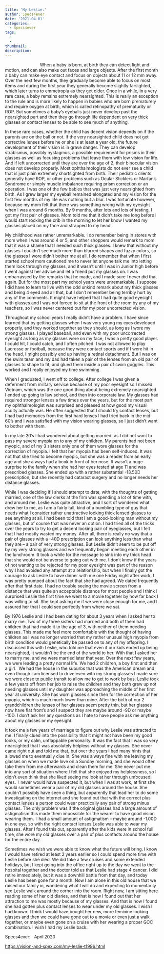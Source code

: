 ```yaml
---
title: 'My Leslie:'
author: Specs4ever
date: '2021-04-01'
categories:
  - Specs4ever
tags:
  - 
  - 
thumbnail: 
description: 
---
```


                            
When a baby is born, at birth they can detect light and motion, and can also make out faces and large objects. After the first month a baby can make eye contact and focus on objects about 11 or 12 mm away. Over the next few months, they gradually become able to focus on most items and during the first year they generally become slightly farsighted, which later turns to emmetropia as they get older. Once in a while, in a very rare case, a baby remains extremely nearsighted. This is really an exception to the rule and is more likely to happen in babies who are born prematurely and require oxygen at birth, which is called retinopathy of prematurity or ROP. But sometimes a baby’s eyeballs just never develop past the nearsighted part and then they go through life dependent on very thick glasses or contact lenses to be able to see much of anything.

In these rare cases, whether the child has decent vision depends on if the parents are on the ball or not. If the very nearsighted child does not get corrective lenses before he or she is at least a year old, the future development of their vision is in grave danger. They can develop strabismus, possibly nystagmus, a possible requirement for prisms in their glasses as well as focusing problems that leave them with low vision for life. And if left uncorrected until they are over the age of 2, their binocular vision does not develop properly. Most ophthalmologists do not ever see a child that is just plain extremely shortsighted from birth. Their pediatric clients generally have ROP, or other problems such as Ocular Sticklers or Marfan’s Syndrome or simply muscle imbalance requiring prism correction or an operation.
I was one of the few babies that was just very nearsighted from birth. As I grew larger my eyeball remained elongated and my vision for the first few months of my life was nothing but a blur. I was fortunate however, because my mom felt that there was something wrong with my eyesight when I was around 6 months. By 9 months, after lots and lots of testing, I got my first pair of glasses. Mom told me that it didn’t take me long before I would start rocking the crib in the morning to let her know I wanted my glasses placed on my face and strapped to my head.

My childhood was rather unremarkable. I do remember being in stores with mom when I was around 4 or 5, and other shoppers would remark to mom that it was a shame that I needed such thick glasses. I knew that without my glasses I couldn’t see much more than blurred shapes and fuzzy colors, so the glasses I wore didn’t bother me at all. I do remember that when I first started school mom cautioned me to never let anyone talk me into letting them look through my glasses, and it wasn’t until I was in Junior high before I went against her advice and let a friend put my glasses on. I was embarrassed by the remarks that he made, and I made sure I never did that again. But for the most part my school years were unremarkable. I suppose I did have to learn to live with the odd unkind remark about my thick glasses and being 4 eyed and all that, but I don’t remember being terribly hurt by any of the comments. It might have helped that I had quite good eyesight with glasses and I was not forced to sit at the front of the room by any of my teachers, so I was never centered out for my poor uncorrected vision.

Throughout my school years I really didn’t have a problem. I have since learned that by getting glasses when I was very young my eyes developed properly, and they worked together as they should, as long as I wore my strong glasses. I played baseball, and even with my poor uncorrected eyesight as long as my glasses were on my face, I was a pretty good player. I could hit, I could catch, and I often pitched. I was not allowed to play Lacrosse or football, because they were contact sports and if I were hit in the head, I might possibly end up having a retinal detachment. But I was on the swim team and my dad had taken a pair of the lenses from an old pair of glasses to shape to fit, and glued them inside a pair of swim goggles. This worked and I really enjoyed my time swimming.

When I graduated, I went off to college. After college I was given a deferment from military service because of my poor eyesight so I missed Vietnam, which was the one good thing about being extremely nearsighted. I ended up going to law school, and then into corporate law. My glasses had required stronger lenses a few times over the years, but for the most part my ophthalmologist was surprised and pleased at how good my visual acuity actually was. He often suggested that I should try contact lenses, but I had bad memories from the first hard lenses I had tried back in the mid 60’s and I was satisfied with my vision wearing glasses, so I just didn’t want to bother with them.

In my late 20’s I had wondered about getting married, as I did not want to pass my severe myopia on to any of my children. My parents had not been myopic, and of my 3 sisters only one of them wore glasses for the correction of myopia. I felt that her myopia had been self-induced. It was not that she tried to become myopic, but she was a reader from an early age and she always had a book in front of her nose. It wasn’t a huge surprise to the family when she had her eyes tested at age 11 and was prescribed glasses. She ended up with a rather substantial -13.50D prescription, but she recently had cataract surgery and no longer needs her distance glasses.

While I was deciding if I should attempt to date, with the thoughts of getting married, one of the law clerks at the firm was spending a lot of time with, and around me. Leslie was quite attractive, and I sort of wondered what drew her to me, as I am a fairly tall, kind of a bumbling type of guy that needs what I consider rather unattractive looking thick lensed glasses to see anything at all. I had been told that I am a good-looking man without my glasses, but of course that was never an option. I had tried all of the tricks over the years to try to get a decent looking pair of eyeglasses, but I felt that I had mostly wasted my money. After all, there is really no way that a pair of glasses with a -40D prescription can look anything less than what they are – a pair of very strong glasses. But Leslie didn’t seem to be put off by my very strong glasses and we frequently began meeting each other in the lunchroom. It took a while for the message to sink into my thick head that she would not be averse to going out with me. I don’t know if the years of not wanting to be rejected for my poor eyesight was part of the reason why I had avoided any attempt at a relationship, but when I finally got the courage to ask Leslie to have dinner with me one Friday night after work, I was pretty pumped about the fact that she had agreed. We dated frequently after that first date. I had no trouble seeing the movie screen from a distance that was quite an acceptable distance for most people and I think I surprised Leslie the first time we went to a movie together by how far back I was willing to sit. She kept asking me if we were close enough for me, and I assured her that I could see perfectly from where we sat.

By 1976 Leslie and I had been dating for about 3 years when I asked her to marry me. Two of my three sisters had married and both of them had children that had made it to the age of 3, with neither of them needing glasses. This made me feel more comfortable with the thought of having children as I was no longer worried that my rather unusual high myopia from birth condition would genetically be passed on to any of my offspring. I discussed this with Leslie, who told me that even if our kids ended up being nearsighted, it wouldn’t be the end of the world to her. With that I asked her to marry me, and we were married later that year.
Over the next few years, we were leading a pretty normal life. We had 2 children, a boy first and then a girl.  We had the house in the suburbs that was the American dream and even though I am licensed to drive even with my strong glasses I made sure we were close to public transit to allow me to get to work by bus. Leslie took a few years off from her job to raise the children and they both grew up not needing glasses until my daughter was approaching the middle of her first year at university. She has worn glasses since then for the correction of her myopia, which is much much lower than mine. After the birth of our 2 grandchildren the lenses of her glasses seem pretty thin, but her glasses now have flat front’s and I suspect they are maybe around -9D or maybe -10D. I don’t ask her any questions as I hate to have people ask me anything about my glasses or my eyesight.

It took me a few years of marriage to figure out why Leslie was attracted to me. I finally clued into the possibility that it might not have been my good looks, or my calm, unflappable personality. It was the fact that I was so very nearsighted that I was absolutely helpless without my glasses. She never came right out and told me that, but over the years I had many hints that allowed me to eventually clue in. She was always fine with me leaving my glasses on when we made love on a Sunday morning, and she would often take them from me afterwards and clean them for me. She never put me into any sort of situation where I felt that she enjoyed my helplessness, so I didn’t even think that she liked seeing me look at her through unfocused eyes.  I never would have suspected it, but when I was at work, at first she would sometimes wear a pair of my old glasses around the house. She couldn’t possibly have seen a thing, but apparently that lead her to do some investigating on the internet and she found out that with the correct plus contact lenses a person could wear practically any pair of strong minus glasses. The only problem was if the original glasses had a large amount of astigmatism this made them impossible for the wearer to have good vision wearing them.  I had a small amount of astigmatism – maybe around -1.00D in one eye, so with the right contact lenses Leslie was able to wear my glasses. After I found this out, apparently after the kids were in school full time, she wore my old glasses over a pair of plus contacts around the house for the entire day.

Sometimes we wish we were able to know what the future will bring. I know I would have retired at least 2 years earlier so I could spend more time with Leslie before she died. We did take a few cruises and some extended holidays, but I kept going into the office right up to the day we went to the hospital together and the doctor told us that Leslie had stage 4 cancer. I did retire immediately, but it was a downhill battle from that day, and today Leslie has been gone for a month. Now I am alone in this old house that we raised our family in, wondering what I will do and expecting to momentarily see Leslie walk around the corner into the room. Right now, I am sitting here reading some of her old diaries, and that is how I found out that her attraction to me was mostly because of my glasses. And that is how I found she had gotten plus contact lenses to wear under my old glasses. I wish I had known. I think I would have bought her new, more feminine looking glasses and then we could have gone out to a movie or even just a walk together, or maybe even gone on a cruise with her wearing a proper GOC combination.
I wish I had my Leslie back.

Specs4ever:  
April 2020

https://vision-and-spex.com/my-leslie-t1996.html
